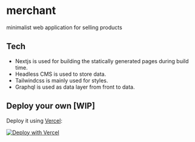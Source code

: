 # merchant
minimalist web application for selling products

## Tech
- Nextjs is used for building the statically generated pages during build time.
- Headless CMS is used to store data.
- Tailwindcss is mainly used for styles.
- Graphql is used as data layer from front to data.

## Deploy your own [WIP]

Deploy it using [Vercel](https://vercel.com):

[![Deploy with Vercel](https://vercel.com/button)](https://vercel.com/import/project?template=https://github.com/mdsadiq/merchant)
